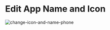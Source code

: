 # Edit  App Name and Icon


![change-icon-and-name-phone](https://github.com/suleymangunes/suleyman-gunes-software-contents/assets/62201710/b3a209b7-db91-448d-b018-d1a049603093)
